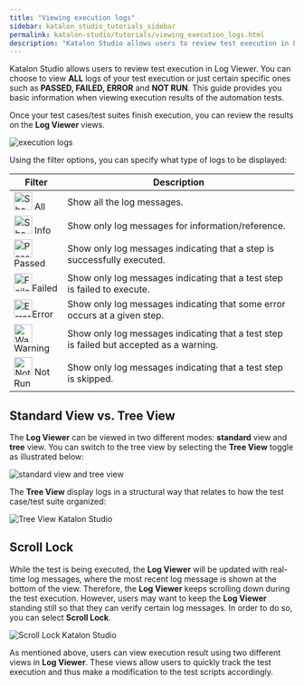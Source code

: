 ```yaml
---
title: "Viewing execution logs"
sidebar: katalon_studio_tutorials_sidebar
permalink: katalon-studio/tutorials/viewing_execution_logs.html
description: "Katalon Studio allows users to review test execution in Log Viewer. This guide shows you to view execution results of automation tests."
---
```

Katalon Studio allows users to review test execution in Log Viewer. You can choose to view **ALL** logs of your test execution or just certain specific ones such as **PASSED, FAILED, ERROR** and **NOT RUN**. This guide provides you basic information when viewing execution results of the automation tests.

Once your test cases/test suites finish execution, you can review the results on the **Log Viewer** views.

![execution logs](../../images/katalon-studio/tutorials/viewing_execution_logs/Log-Viewer.png)

Using the filter options, you can specify what type of logs to be displayed:

<table style="table-layout: fixed;" width="692"><thead><tr><th style="">Filter</th><th style="">Description</th></tr></thead><tbody style=""><tr style=""><td style=""><img class="init-size aligncenter wp-image-2183 size-full" src="../../images/katalon-studio/tutorials/viewing_execution_logs/All.png" alt="Show all the log messages" width="32" height="32" style=""> <span style="">All</span></td><td style=""><span style="">Show all the log messages.</span></td></tr><tr style=""><td style=""><img class="init-size aligncenter wp-image-2184 size-full" src="../../images/katalon-studio/tutorials/viewing_execution_logs/Info.png" alt="Show only log messages for information/reference" width="32" height="32" style=""> <span style="">Info</span></td><td style=""><span style="">Show only log messages for information/reference.</span></td></tr><tr style=""><td style=""><img class="init-size aligncenter wp-image-2185 size-full" src="../../images/katalon-studio/tutorials/viewing_execution_logs/Passed.png" alt="Passed" width="32" height="32" style=""><span style="">Passed</span></td><td style=""><span style="">Show only log messages indicating that a step is successfully executed.</span></td></tr><tr style=""><td style=""><img class="init-size aligncenter wp-image-2186 size-full" src="../../images/katalon-studio/tutorials/viewing_execution_logs/Failed.png" alt="Failed" width="32" height="32" style="">Failed</td><td style=""><span style="">Show only log messages indicating that a test step is failed to execute.</span></td></tr><tr style=""><td style=""><img class="init-size aligncenter wp-image-2187 size-full" src="../../images/katalon-studio/tutorials/viewing_execution_logs/Error.png" alt="Error" width="32" height="32" style=""><span style="">Error</span></td><td style=""><span style="">Show only log messages indicating that some error occurs at a given step.</span></td></tr><tr style=""><td style=""><span style=""><img class="init-size aligncenter wp-image-2188 size-full" src="../../images/katalon-studio/tutorials/viewing_execution_logs/Warning.png" alt="Warning" width="32" height="32" style="">Warning</span></td><td style=""><span style="">Show only log messages indicating that a test step is failed but accepted as a warning.</span></td></tr><tr style=""><td style=""><span style=""><img class="init-size aligncenter wp-image-2189 size-full" src="../../images/katalon-studio/tutorials/viewing_execution_logs/Not-Run.png" alt="Not run" width="32" height="32" style=""> </span><span style="">Not Run</span></td><td style=""><span style="">Show only log messages indicating that a test step is skipped.</span></td></tr></tbody></table>

Standard View vs. Tree View
---------------------------

The **Log Viewer** can be viewed in two different modes: **standard** view and **tree** view. You can switch to the tree view by selecting the **Tree View** toggle as illustrated below:

![standard view and tree view](../../images/katalon-studio/tutorials/viewing_execution_logs/Log-Viewer-2.png)

The **Tree View** display logs in a structural way that relates to how the test case/test suite organized:

![Tree View Katalon Studio](../../images/katalon-studio/tutorials/viewing_execution_logs/Tree-View.png)

Scroll Lock
-----------

While the test is being executed, the **Log Viewer** will be updated with real-time log messages, where the most recent log message is shown at the bottom of the view. Therefore, the **Log Viewer** keeps scrolling down during the test execution. However, users may want to keep the **Log Viewer** standing still so that they can verify certain log messages. In order to do so, you can select **Scroll Lock**.

![Scroll Lock Katalon Studio](../../images/katalon-studio/tutorials/viewing_execution_logs/Scroll-Lock.png)

As mentioned above, users can view execution result using two different views in **Log Viewer**. These views allow users to quickly track the test execution and thus make a modification to the test scripts accordingly.